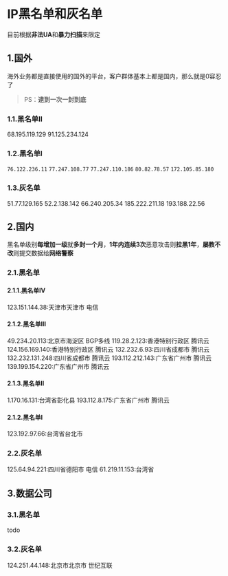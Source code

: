 # IP黑名单和灰名单

目前根据**非法UA**和**暴力扫描**来限定

## 1.国外

海外业务都是直接使用的国外的平台，客户群体基本上都是国内，那么就是0容忍了
> PS：**逮到一次一封到底**

### 1.1.黑名单Ⅱ

68.195.119.129
91.125.234.124

### 1.2.黑名单Ⅰ

`76.122.236.11`
`77.247.108.77`
`77.247.110.186`
`80.82.78.57`
`172.105.85.180`

### 1.3.灰名单

51.77.129.165
52.2.138.142
66.240.205.34
185.222.211.18
193.188.22.56

## 2.国内

黑名单级别**每增加一级**就**多封一个月**，**1年内连续3次**恶意攻击则**拉黑1年**，**屡教不改**则提交数据给**网络警察**

### 2.1.黑名单

#### 2.1.1.黑名单Ⅳ

123.151.144.38:天津市天津市 电信

#### 2.1.2.黑名单Ⅲ

49.234.20.113:北京市海淀区 BGP多线
119.28.2.123:香港特别行政区 腾讯云
124.156.169.140:香港特别行政区 腾讯云
132.232.6.93:四川省成都市 腾讯云
132.232.131.248:四川省成都市 腾讯云
193.112.212.143:广东省广州市 腾讯云
139.199.154.220:广东省广州市 腾讯云

#### 2.1.3.黑名单Ⅱ

1.170.16.131:台湾省彰化县
193.112.8.175:广东省广州市 腾讯云

#### 2.1.2.黑名单Ⅰ

123.192.97.66:台湾省台北市

### 2.2.灰名单

125.64.94.221:四川省德阳市 电信
61.219.11.153:台湾省

## 3.数据公司

### 3.1.黑名单

todo

### 3.2.灰名单

124.251.44.148:北京市北京市 世纪互联